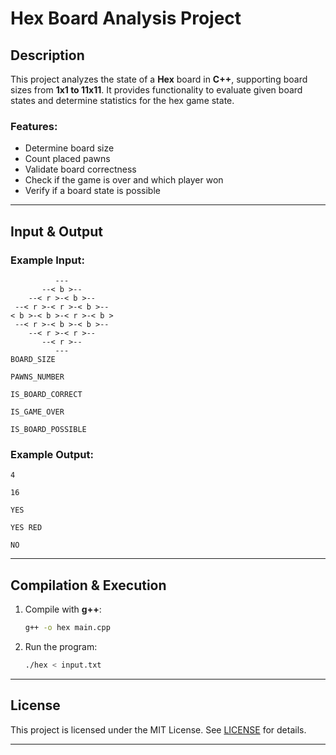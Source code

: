 # Hex Board Analysis Project

## Description

This project analyzes the state of a **Hex** board in **C++**, supporting board sizes from **1x1 to 11x11**. It provides functionality to evaluate given board states and determine statistics for the hex game state.

### Features:

- Determine board size
- Count placed pawns
- Validate board correctness
- Check if the game is over and which player won
- Verify if a board state is possible

---

## Input & Output

### Example Input:

```
          ---
       --< b >--
    --< r >-< b >--
 --< r >-< r >-< b >--
< b >-< b >-< r >-< b >
 --< r >-< b >-< b >--
    --< r >-< r >--
       --< r >--
          ---
BOARD_SIZE

PAWNS_NUMBER

IS_BOARD_CORRECT

IS_GAME_OVER

IS_BOARD_POSSIBLE
```

### Example Output:

```
4

16

YES

YES RED

NO
```

---

## Compilation & Execution

1. Compile with **g++**:
   ```bash
   g++ -o hex main.cpp
   ```
2. Run the program:
   ```bash
   ./hex < input.txt
   ```

---

## License

This project is licensed under the MIT License. See [LICENSE](LICENSE) for details.

---
